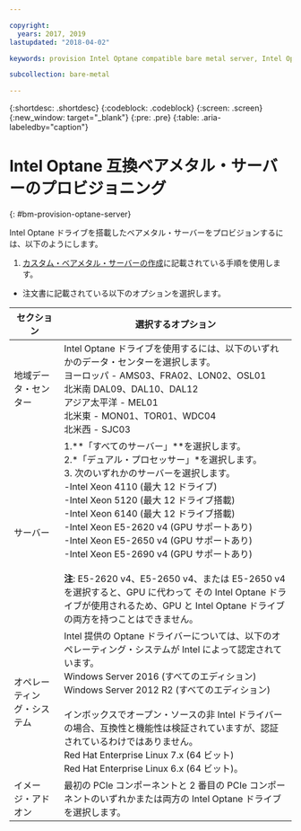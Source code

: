 ```yaml
---

copyright:
  years: 2017, 2019
lastupdated: "2018-04-02"

keywords: provision Intel Optane compatible bare metal server, Intel Optane, optane 

subcollection: bare-metal

---
```


{:shortdesc: .shortdesc}
{:codeblock: .codeblock}
{:screen: .screen}
{:new_window: target="_blank"}
{:pre: .pre}
{:table: .aria-labeledby="caption"}

# Intel Optane 互換ベアメタル・サーバーのプロビジョニング
{: #bm-provision-optane-server}

Intel Optane ドライブを搭載したベアメタル・サーバーをプロビジョンするには、以下のようにします。
1. [カスタム・ベアメタル・サーバーの作成](/docs/infrastructure/bare-metal?topic=bare-metal-ordering-baremetal-server)に記載されている手順を使用します。
* 注文書に記載されている以下のオプションを選択します。

|セクション|選択するオプション
|------|------|
|地域データ・センター|Intel Optane ドライブを使用するには、以下のいずれかのデータ・センターを選択します。<br>ヨーロッパ - AMS03、FRA02、LON02、OSL01<br>北米南 DAL09、DAL10、DAL12<br>アジア太平洋 - MEL01<br>北米東 - MON01、TOR01、WDC04<br>北米西 - SJC03<br>|
|サーバー|1.**「すべてのサーバー」**を選択します。<br>2.*「デュアル・プロセッサー」*を選択します。<br>3. 次のいずれかのサーバーを選択します。<br>-Intel Xeon 4110 (最大 12 ドライブ)<br>-Intel Xeon 5120 (最大 12 ドライブ搭載)<br>-Intel Xeon 6140 (最大 12 ドライブ搭載)<br>-Intel Xeon E5-2620 v4 (GPU サポートあり)<br>-Intel Xeon E5-2650 v4 (GPU サポートあり)<br>-Intel Xeon E5-2690 v4 (GPU サポートあり)<br><br>  **注**: E5-2620 v4、E5-2650 v4、または E5-2650 v4 を選択すると、GPU に代わって その Intel Optane ドライブが使用されるため、GPU と Intel Optane ドライブの両方を持つことはできません。|
|オペレーティング・システム|Intel 提供の Optane ドライバーについては、以下のオペレーティング・システムが Intel によって認定されています。<br>Windows Server 2016 (すべてのエディション)<br>Windows Server 2012 R2 (すべてのエディション)<br><br>インボックスでオープン・ソースの非 Intel ドライバーの場合、互換性と機能性は検証されていますが、認証されているわけではありません。<br>Red Hat Enterprise Linux 7.x (64 ビット)<br>Red Hat Enterprise Linux 6.x (64 ビット)。
|イメージ・アドオン| 最初の PCIe コンポーネントと 2 番目の PCIe コンポーネントのいずれかまたは両方の Intel Optane ドライブを選択します。|
